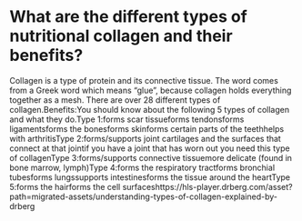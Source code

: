 # What are the different types of nutritional collagen and their benefits?

Collagen is a type of protein and its connective tissue. The word comes from a Greek word which means “glue”, because collagen holds everything together as a mesh. There are over 28 different types of collagen.Benefits:You should know about the following 5 types of collagen and what they do.Type 1:forms scar tissueforms tendonsforms ligamentsforms the bonesforms skinforms certain parts of the teethhelps with arthritisType 2:forms/supports joint cartilages and the surfaces that connect at that jointif you have a joint that has worn out you need this type of collagenType 3:forms/supports connective tissuemore delicate (found in bone marrow, lymph)Type 4:forms the respiratory tractforms bronchial tubesforms lungssupports intestinesforms the tissue around the heartType 5:forms the hairforms the cell surfaceshttps://hls-player.drberg.com/asset?path=migrated-assets/understanding-types-of-collagen-explained-by-drberg